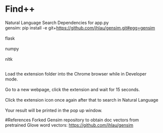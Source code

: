 # Find++
Natural Language Search
Dependencies for app.py
<br>gensim: pip install -e git+https://github.com/jhlau/gensim.git#egg=gensim </br>
<br>flask </br>
<br>numpy </br>
<br>nltk </br>

<br> Load the extension folder into the Chrome browser while in Developer mode. </br>
<br> Go to a new webpage, click the extension and wait for 15 seconds. </br>
<br> Click the extension icon once again after that to search in Natural Language </br>
<br> Your result will be printed in the pop up window. </br>

#References
Forked Gensim repository to obtain doc vectors from pretrained Glove word vectors: https://github.com/jhlau/gensim

